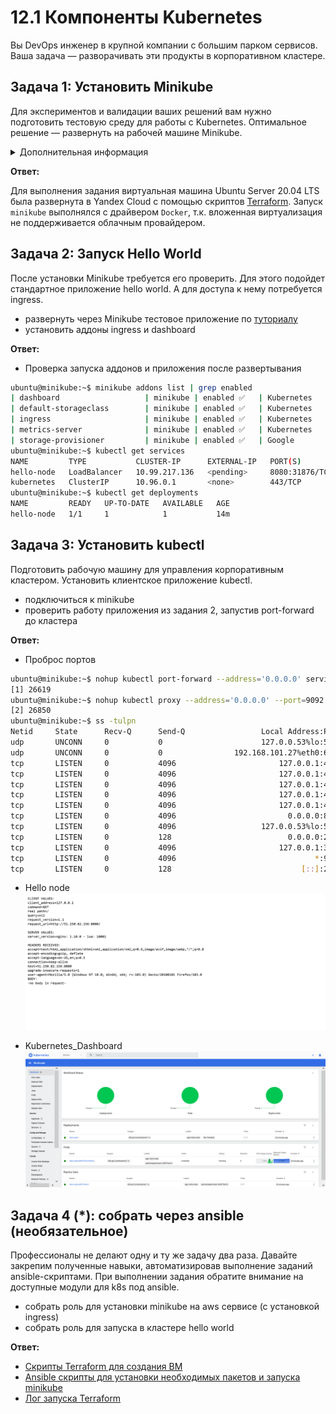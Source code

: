 # 12.1 Компоненты Kubernetes

Вы DevOps инженер в крупной компании с большим парком сервисов. Ваша задача — разворачивать эти продукты в корпоративном кластере.

## Задача 1: Установить Minikube

Для экспериментов и валидации ваших решений вам нужно подготовить тестовую среду для работы с Kubernetes. Оптимальное решение — развернуть на рабочей машине Minikube.

<details><summary>Дополнительная информация</summary>
### Как поставить на AWS:
- создать EC2 виртуальную машину (Ubuntu Server 20.04 LTS (HVM), SSD Volume Type) с типом **t3.small**. Для работы потребуется настроить Security Group для доступа по ssh. Не забудьте указать keypair, он потребуется для подключения.
- подключитесь к серверу по ssh (ssh ubuntu@<ipv4_public_ip> -i <keypair>.pem)
- установите миникуб и докер следующими командами:
  - curl -LO https://storage.googleapis.com/kubernetes-release/release/`curl -s https://storage.googleapis.com/kubernetes-release/release/stable.txt`/bin/linux/amd64/kubectl
  - chmod +x ./kubectl
  - sudo mv ./kubectl /usr/local/bin/kubectl
  - sudo apt-get update && sudo apt-get install docker.io conntrack -y
  - curl -Lo minikube https://storage.googleapis.com/minikube/releases/latest/minikube-linux-amd64 && chmod +x minikube && sudo mv minikube /usr/local/bin/
- проверить версию можно командой minikube version
- переключаемся на root и запускаем миникуб: minikube start --vm-driver=none
- после запуска стоит проверить статус: minikube status
- запущенные служебные компоненты можно увидеть командой: kubectl get pods --namespace=kube-system

### Для сброса кластера стоит удалить кластер и создать заново:
- minikube delete
- minikube start --vm-driver=none

Возможно, для повторного запуска потребуется выполнить команду: sudo sysctl fs.protected_regular=0

Инструкция по установке Minikube - [ссылка](https://kubernetes.io/ru/docs/tasks/tools/install-minikube/)

**Важно**: t3.small не входит во free tier, следите за бюджетом аккаунта и удаляйте виртуалку.
</details>

**Ответ:**

Для выполнения задания виртуальная машина Ubuntu Server 20.04 LTS была развернута в Yandex Cloud с помощью скриптов [Terraform](./src/terraform/). Запуск `minikube` выполнялся с драйвером `Docker`, т.к. вложенная виртуализация не поддерживается облачным провайдером.

## Задача 2: Запуск Hello World
После установки Minikube требуется его проверить. Для этого подойдет стандартное приложение hello world. А для доступа к нему потребуется ingress.

- развернуть через Minikube тестовое приложение по [туториалу](https://kubernetes.io/ru/docs/tutorials/hello-minikube/#%D1%81%D0%BE%D0%B7%D0%B4%D0%B0%D0%BD%D0%B8%D0%B5-%D0%BA%D0%BB%D0%B0%D1%81%D1%82%D0%B5%D1%80%D0%B0-minikube)
- установить аддоны ingress и dashboard

**Ответ:**

- Проверка запуска аддонов и приложения после развертывания

```BASH
ubuntu@minikube:~$ minikube addons list | grep enabled
| dashboard                   | minikube | enabled ✅   | Kubernetes                     |
| default-storageclass        | minikube | enabled ✅   | Kubernetes                     |
| ingress                     | minikube | enabled ✅   | Kubernetes                     |
| metrics-server              | minikube | enabled ✅   | Kubernetes                     |
| storage-provisioner         | minikube | enabled ✅   | Google                         |
ubuntu@minikube:~$ kubectl get services
NAME         TYPE           CLUSTER-IP      EXTERNAL-IP   PORT(S)          AGE
hello-node   LoadBalancer   10.99.217.136   <pending>     8080:31876/TCP   12m
kubernetes   ClusterIP      10.96.0.1       <none>        443/TCP          14m
ubuntu@minikube:~$ kubectl get deployments
NAME         READY   UP-TO-DATE   AVAILABLE   AGE
hello-node   1/1     1            1           14m
```

## Задача 3: Установить kubectl

Подготовить рабочую машину для управления корпоративным кластером. Установить клиентское приложение kubectl.
- подключиться к minikube
- проверить работу приложения из задания 2, запустив port-forward до кластера

**Ответ:**

- Проброс портов

```BASH
ubuntu@minikube:~$ nohup kubectl port-forward --address='0.0.0.0' service/hello-node 8080:8080 >/dev/null 2>&1 &
[1] 26619
ubuntu@minikube:~$ nohup kubectl proxy --address='0.0.0.0' --port=9092 --disable-filter=true >/dev/null 2>&1 &
[2] 26850
ubuntu@minikube:~$ ss -tulpn
Netid     State      Recv-Q      Send-Q                 Local Address:Port            Peer Address:Port     Process                                 
udp       UNCONN     0           0                      127.0.0.53%lo:53                   0.0.0.0:*
udp       UNCONN     0           0                192.168.101.27%eth0:68                   0.0.0.0:*
tcp       LISTEN     0           4096                       127.0.0.1:49153                0.0.0.0:*
tcp       LISTEN     0           4096                       127.0.0.1:49154                0.0.0.0:*
tcp       LISTEN     0           4096                       127.0.0.1:49155                0.0.0.0:*
tcp       LISTEN     0           4096                       127.0.0.1:49156                0.0.0.0:*
tcp       LISTEN     0           4096                       127.0.0.1:49157                0.0.0.0:*
tcp       LISTEN     0           4096                         0.0.0.0:8080                 0.0.0.0:*         users:(("kubectl",pid=26619,fd=8))     
tcp       LISTEN     0           4096                   127.0.0.53%lo:53                   0.0.0.0:*
tcp       LISTEN     0           128                          0.0.0.0:22                   0.0.0.0:*
tcp       LISTEN     0           4096                       127.0.0.1:33593                0.0.0.0:*
tcp       LISTEN     0           4096                               *:9092                       *:*         users:(("kubectl",pid=26850,fd=3))     
tcp       LISTEN     0           128                             [::]:22                      [::]:*
```

- Hello node
![12-01-hello_node](./img/12-01-hello_node.png)

- Kubernetes_Dashboard
![Kubernetes_Dashboard](./img/12-01-Kubernetes_Dashboard.png)

## Задача 4 (*): собрать через ansible (необязательное)

Профессионалы не делают одну и ту же задачу два раза. Давайте закрепим полученные навыки, автоматизировав выполнение заданий  ansible-скриптами. При выполнении задания обратите внимание на доступные модули для k8s под ansible.
 - собрать роль для установки minikube на aws сервисе (с установкой ingress)
 - собрать роль для запуска в кластере hello world

**Ответ:**

- [Скрипты Terraform для создания ВМ](./src/terraform/)
- [Ansible скрипты для установки необходимых пакетов и запуска minikube](./src/ansible/)
- [Лог запуска Terraform](./src/terraform/12-01-terraform.out)

